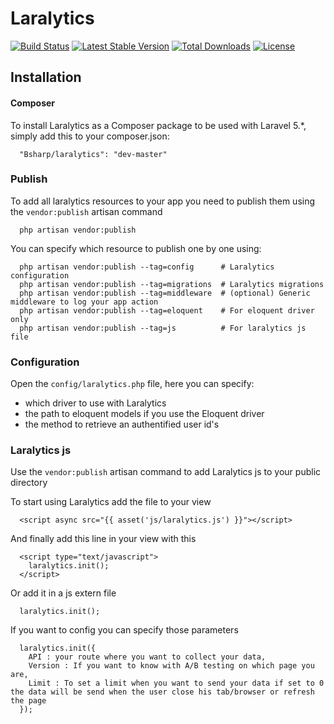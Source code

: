 # Laralytics

[![Build Status](https://travis-ci.org/bsharp/Laralytics.svg)](https://travis-ci.org/bsharp/Laralytics)
[![Latest Stable Version](https://poser.pugx.org/bsharp/laralytics/v/stable)](https://packagist.org/packages/bsharp/laralytics)
[![Total Downloads](https://poser.pugx.org/bsharp/laralytics/downloads)](https://packagist.org/packages/bsharp/laralytics)
[![License](https://poser.pugx.org/bsharp/laralytics/license)](https://packagist.org/packages/bsharp/laralytics)

## Installation

#### Composer

To install Laralytics as a Composer package to be used with Laravel 5.*, simply add this to your composer.json:

```
  "Bsharp/laralytics": "dev-master"
```

### Publish

To add all laralytics resources to your app you need to publish them using the `vendor:publish` artisan command

```
  php artisan vendor:publish
```

You can specify which resource to publish one by one using:

```
  php artisan vendor:publish --tag=config      # Laralytics configuration
  php artisan vendor:publish --tag=migrations  # Laralytics migrations
  php artisan vendor:publish --tag=middleware  # (optional) Generic middleware to log your app action
  php artisan vendor:publish --tag=eloquent    # For eloquent driver only
  php artisan vendor:publish --tag=js          # For laralytics js file

```

### Configuration

Open the `config/laralytics.php` file, here you can specify:
- which driver to use with Laralytics
- the path to eloquent models if you use the Eloquent driver
- the method to retrieve an authentified user id's

### Laralytics js

Use the `vendor:publish` artisan command to add Laralytics js to your public directory

To start using Laralytics add the file to your view

```
  <script async src="{{ asset('js/laralytics.js') }}"></script>
```
And finally add this line in your view with this 

```
  <script type="text/javascript">
    laralytics.init();
  </script>
```

Or add it in a js extern file 

```
  laralytics.init();
```

If you want to config you can specify those parameters

```
  laralytics.init({
    API : your route where you want to collect your data,
    Version : If you want to know with A/B testing on which page you are,
    Limit : To set a limit when you want to send your data if set to 0 the data will be send when the user close his tab/browser or refresh the page
  });
```
